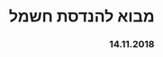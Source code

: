 <style>
    html {
        direction: rtl;
    }
    eqn, table, .katex {
        direction: ltr;
    }
</style>
# מבוא להנדסת חשמל
### 14.11.2018